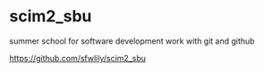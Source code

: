 scim2_sbu
=========

summer school for software development
work with git and github

https://github.com/sfwlily/scim2_sbu
